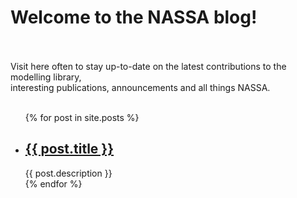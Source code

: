 <h1>Welcome to the NASSA blog!</h1><br><br>
Visit here often to stay up-to-date on the latest contributions to the modelling library, <br>
interesting publications, announcements and all things NASSA. <br><br>

<ul>
  {% for post in site.posts %}
    <li>
      <h2><a href="/NASA/{{ post.url }}">{{ post.title }}</a></h2>
      {{ post.description }}
    </li>
  {% endfor %}
</ul>
